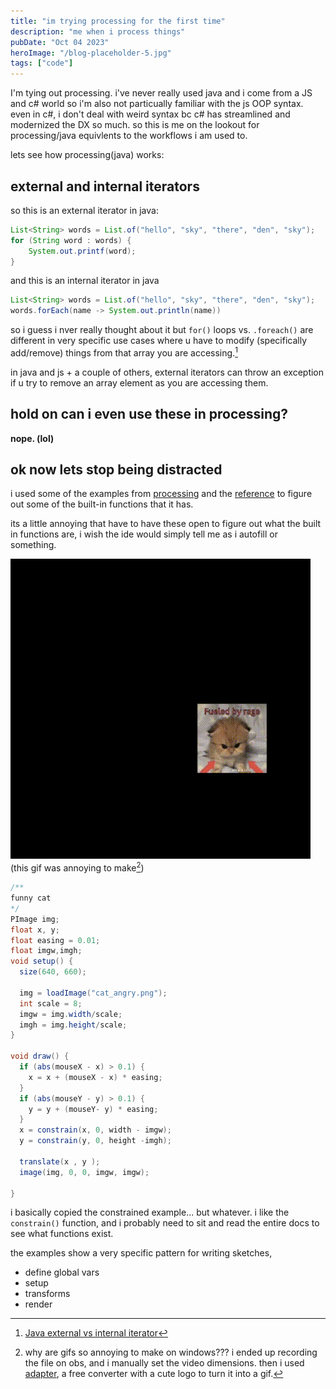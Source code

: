```yaml
---
title: "im trying processing for the first time"
description: "me when i process things"
pubDate: "Oct 04 2023"
heroImage: "/blog-placeholder-5.jpg"
tags: ["code"]
---
```


I'm tying out processing. i've never really used java and i come from a JS and c# world so i'm also not particually familiar with the js OOP syntax. even in c#, i don't deal with weird syntax bc c# has streamlined and modernized the DX so much. so this is me on the lookout for processing/java equivlents to the workflows i am used to.

lets see how processing(java) works:

## external and internal iterators

so this is an external iterator in java:

```java
List<String> words = List.of("hello", "sky", "there", "den", "sky");
for (String word : words) {
    System.out.printf(word);
}

```

and this is an internal iterator in java

```java
List<String> words = List.of("hello", "sky", "there", "den", "sky");
words.forEach(name -> System.out.println(name))

```

so i guess i nver really thought about it but `for()` loops vs. `.foreach()` are different in very specific use cases where u have to modify (specifically add/remove) things from that array you are accessing.[^jsiterator]

[^jsiterator]: [Java external vs internal iterator](https://zetcode.com/java/externalinternaliterator/)

in java and js + a couple of others, external iterators can throw an exception if u try to remove an array element as you are accessing them.

## hold on can i even use these in processing?

**nope. (lol)**

## ok now lets stop being distracted

i used some of the examples from [processing](https://processing.org/examples/constrain.html) and the [reference](https://processing.org/reference) to figure out some of the built-in functions that it has.

its a little annoying that have to have these open to figure out what the built in functions are, i wish the ide would simply tell me as i autofill or something.

![proccessing sketch of cat image moving with mouse](./resources/2023-10-04_16-06-42.gif)
(this gif was annoying to make[^gif])
[^gif]: why are gifs so annoying to make on windows??? i ended up recording the file on obs, and i manually set the video dimensions. then i used [adapter](https://macroplant.com/adapter), a free converter with a cute logo to turn it into a gif.

```java
/**
funny cat
*/
PImage img;
float x, y;
float easing = 0.01;
float imgw,imgh;
void setup() {
  size(640, 660);

  img = loadImage("cat_angry.png");
  int scale = 8;
  imgw = img.width/scale;
  imgh = img.height/scale;
}

void draw() {
  if (abs(mouseX - x) > 0.1) {
    x = x + (mouseX - x) * easing;
  }
  if (abs(mouseY - y) > 0.1) {
    y = y + (mouseY- y) * easing;
  }
  x = constrain(x, 0, width - imgw);
  y = constrain(y, 0, height -imgh);

  translate(x , y );
  image(img, 0, 0, imgw, imgw);

}
```

i basically copied the constrained example... but whatever. i like the `constrain()` function, and i probably need to sit and read the entire docs to see what functions exist.

the examples show a very specific pattern for writing sketches,

- define global vars
- setup
- transforms
- render
